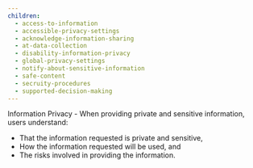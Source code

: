 ```yaml
---
children:
  - access-to-information
  - accessible-privacy-settings
  - acknowledge-information-sharing
  - at-data-collection
  - disability-information-privacy
  - global-privacy-settings
  - notify-about-sensitive-information
  - safe-content
  - secruity-procedures
  - supported-decision-making
---
```


Information Privacy - When providing private and sensitive information, users understand:
* That the information requested is private and sensitive,
* How the information requested will be used, and
* The risks involved in providing the information.

